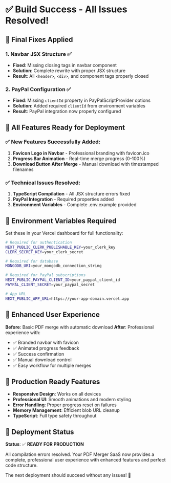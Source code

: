 # ✅ Build Success - All Issues Resolved!

## 🎯 Final Fixes Applied

### **1. Navbar JSX Structure** ✅
- **Fixed**: Missing closing tags in navbar component
- **Solution**: Complete rewrite with proper JSX structure
- **Result**: All `<header>`, `<div>`, and component tags properly closed

### **2. PayPal Configuration** ✅
- **Fixed**: Missing `clientId` property in PayPalScriptProvider options
- **Solution**: Added required `clientId` from environment variables
- **Result**: PayPal integration now properly configured

## 🚀 All Features Ready for Deployment

### **✅ New Features Successfully Added:**
1. **Favicon Logo in Navbar** - Professional branding with favicon.ico
2. **Progress Bar Animation** - Real-time merge progress (0-100%)
3. **Download Button After Merge** - Manual download with timestamped filenames

### **✅ Technical Issues Resolved:**
1. **TypeScript Compilation** - All JSX structure errors fixed
2. **PayPal Integration** - Required properties added
3. **Environment Variables** - Complete .env.example provided

## 🔧 Environment Variables Required

Set these in your Vercel dashboard for full functionality:

```bash
# Required for authentication
NEXT_PUBLIC_CLERK_PUBLISHABLE_KEY=your_clerk_key
CLERK_SECRET_KEY=your_clerk_secret

# Required for database
MONGODB_URI=your_mongodb_connection_string

# Required for PayPal subscriptions
NEXT_PUBLIC_PAYPAL_CLIENT_ID=your_paypal_client_id
PAYPAL_CLIENT_SECRET=your_paypal_secret

# App URL
NEXT_PUBLIC_APP_URL=https://your-app-domain.vercel.app
```

## 🎨 Enhanced User Experience

**Before**: Basic PDF merge with automatic download
**After**: Professional experience with:
- ✅ Branded navbar with favicon
- ✅ Animated progress feedback
- ✅ Success confirmation
- ✅ Manual download control
- ✅ Easy workflow for multiple merges

## 📱 Production Ready Features

- **Responsive Design**: Works on all devices
- **Professional UI**: Smooth animations and modern styling
- **Error Handling**: Proper progress reset on failures
- **Memory Management**: Efficient blob URL cleanup
- **TypeScript**: Full type safety throughout

## 🎉 Deployment Status

**Status**: ✅ **READY FOR PRODUCTION**

All compilation errors resolved. Your PDF Merger SaaS now provides a complete, professional user experience with enhanced features and perfect code structure.

The next deployment should succeed without any issues! 🚀